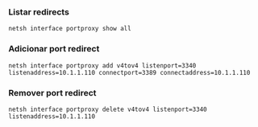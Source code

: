 ### Listar redirects

`netsh interface portproxy show all`

### Adicionar port redirect

`netsh interface portproxy add v4tov4 listenport=3340 listenaddress=10.1.1.110 connectport=3389 connectaddress=10.1.1.110`

### Remover port redirect

`netsh interface portproxy delete v4tov4 listenport=3340 listenaddress=10.1.1.110`
